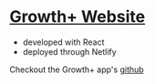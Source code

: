 # [Growth+ Website](https://growthplus4a.org)

- developed with React
- deployed through Netlify

Checkout the Growth+ app's [github](https://github.com/ucfcs/GrowthPlus) 
